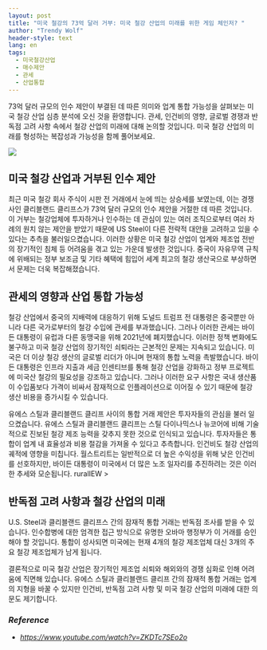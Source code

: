 ```yaml
---
layout: post
title: "미국 철강의 73억 달러 거부: 미국 철강 산업의 미래를 위한 게임 체인저? "
author: "Trendy Wolf"
header-style: text
lang: en
tags:
  - 미국철강산업
  - 매수제안
  - 관세
  - 산업통합
---
```


73억 달러 규모의 인수 제안이 부결된 데 따른 의미와 업계 통합 가능성을 살펴보는 미국 철강 산업 심층 분석에 오신 것을 환영합니다. 관세, 인건비의 영향, 글로벌 경쟁과 반독점 고려 사항 속에서 철강 산업의 미래에 대해 논의할 것입니다. 미국 철강 산업의 미래를 형성하는 복잡성과 가능성을 함께 풀어보세요. 

<img
    src="https://i.ytimg.com/vi/ZKDTc7SEo2o/hqdefault.jpg"
/>






## 미국 철강 산업과 거부된 인수 제안

최근 미국 철강 회사 주식이 시판 전 거래에서 눈에 띄는 상승세를 보였는데, 이는 경쟁사인 클리블랜드 클리프스가 73억 달러 규모의 인수 제안을 거절한 데 따른 것입니다. 이 거부는 철강업체에 투자하거나 인수하는 데 관심이 있는 여러 조직으로부터 여러 차례의 원치 않는 제안을 받았기 때문에 US Steel이 다른 전략적 대안을 고려하고 있을 수 있다는 추측을 불러일으켰습니다. 이러한 상황은 미국 철강 산업이 업계와 제조업 전반의 장기적인 침체 등 어려움을 겪고 있는 가운데 발생한 것입니다. 중국이 자유무역 규칙에 위배되는 정부 보조금 및 기타 혜택에 힘입어 세계 최고의 철강 생산국으로 부상하면서 문제는 더욱 복잡해졌습니다. 



## 관세의 영향과 산업 통합 가능성

철강 산업에서 중국의 지배력에 대응하기 위해 도널드 트럼프 전 대통령은 중국뿐만 아니라 다른 국가로부터의 철강 수입에 관세를 부과했습니다. 그러나 이러한 관세는 바이든 대통령이 유럽과 다른 동맹국을 위해 2021년에 폐지했습니다. 이러한 정책 변화에도 불구하고 미국 철강 산업의 장기적인 쇠퇴라는 근본적인 문제는 지속되고 있습니다. 미국은 더 이상 철강 생산의 글로벌 리더가 아니며 현재의 통합 노력을 촉발했습니다. 바이든 대통령은 인프라 지출과 세금 인센티브를 통해 철강 산업을 강화하고 정부 프로젝트에 미국산 철강의 필요성을 강조하고 있습니다. 그러나 이러한 요구 사항은 국내 생산품이 수입품보다 가격이 비싸서 잠재적으로 인플레이션으로 이어질 수 있기 때문에 철강 생산 비용을 증가시킬 수 있습니다.

유에스 스틸과 클리블랜드 클리프 사이의 통합 거래 제안은 투자자들의 관심을 불러 일으켰습니다. 유에스 스틸과 클리블랜드 클리프는 스틸 다이나믹스나 뉴코어에 비해 기술적으로 진보된 철강 제조 능력을 갖추지 못한 것으로 인식되고 있습니다. 투자자들은 통합이 업계 내 효율성과 비용 절감을 가져올 수 있다고 추측합니다. 인건비도 철강 산업의 궤적에 영향을 미칩니다. 월스트리트는 일반적으로 더 높은 수익성을 위해 낮은 인건비를 선호하지만, 바이든 대통령이 미국에서 더 많은 노조 일자리를 추진하려는 것은 이러한 추세와 모순됩니다. ruralIEW >



## 반독점 고려 사항과 철강 산업의 미래

U.S. Steel과 클리블랜드 클리프스 간의 잠재적 통합 거래는 반독점 조사를 받을 수 있습니다. 인수합병에 대한 엄격한 접근 방식으로 유명한 오바마 행정부가 이 거래를 승인해야 할 것입니다. 통합이 성사되면 미국에는 현재 4개의 철강 제조업체 대신 3개의 주요 철강 제조업체가 남게 됩니다. 

결론적으로 미국 철강 산업은 장기적인 제조업 쇠퇴와 해외와의 경쟁 심화로 인해 어려움에 직면해 있습니다. 유에스 스틸과 클리블랜드 클리프 간의 잠재적 통합 거래는 업계의 지형을 바꿀 수 있지만 인건비, 반독점 고려 사항 및 미국 철강 산업의 미래에 대한 의문도 제기합니다. 


### _Reference_
- _https://www.youtube.com/watch?v=ZKDTc7SEo2o_

